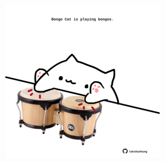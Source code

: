 <!-- built at 13/03/2021, 18:03:26 UTC -->
<p align="center">
  <img width="500" height="500" src="./ReadmeImage.svg">
</p>
